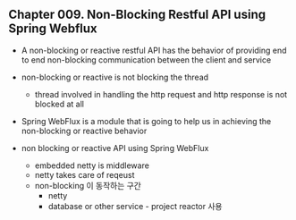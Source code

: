 
## Chapter 009. Non-Blocking Restful API using Spring Webflux

* A non-blocking or reactive restful API has the behavior of providing end to end non-blocking communication between the client and service
* non-blocking or reactive is not blocking the thread
    * thread involved in handling the http request and http response is not blocked at all
* Spring WebFlux is a module that is going to help us in achieving the non-blocking or reactive behavior

* non blocking or reactive API using Spring WebFlux
    * embedded netty is middleware
    * netty takes care of reqeust
    * non-blocking 이 동작하는 구간
        * netty
        * database or other service - project reactor 사용
